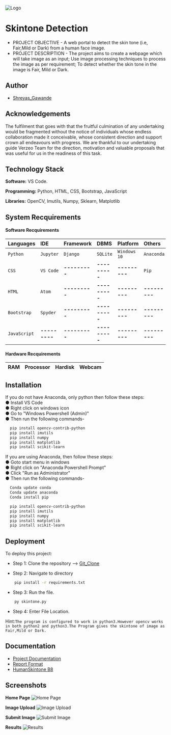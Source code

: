 
![Logo](https://i.ibb.co/ZdbnD1s/verzeo.png)


# Skintone Detection

* PROJECT OBJECTIVE - A web portal to detect the skin tone (i.e, Fair,Mild or Dark) from a human face image.
* PROJECT DESCRIPTION - The project aims to create a webpage which will take image as an input; Use image processing techniques to process the image as per requirement; To detect whether the skin tone in the image is Fair, Mild or Dark.


## Author

- [Shreyas_Gawande](https://github.com/Strange10ARROW)
## Acknowledgements

The fulfilment that goes with that the fruitful culmination of any undertaking would be fragmented 
without the notice of individuals whose endless collaboration made it conceivable, whose 
consistent direction and support crown all endeavours with progress. We are thankful to our 
undertaking guide Verzeo Team for the direction, motivation and valuable proposals that was 
useful for us in the readiness of this task.
## Technology Stack

**Software:** VS Code.

**Programming:** Python, HTML, CSS, Bootstrap, JavaScript

**Libraries:** OpenCV, Imutils, Numpy, Sklearn, Matplotlib


## System Recquirements

#### Software Recquirements

| Languages  | IDE         | Framework   | DBMS        | Platform    | Others      |
| :--------  | :-------    | :-------    | :-------    | :-------    | :-------    |
| `Python`   | `Jupyter`   | `Django`    | `SQLite`    | `Windows 10`| `Anaconda`  |
|  `CSS`     | `VS Code`   |**---------**|**---------**|**---------**| `Pip`       |
|  `HTML`    | `Atom`      |**---------**|**---------**|**---------**|**---------**|
|`Bootstrap` | `Spyder`    |**---------**|**---------**|**---------**|**---------**|
|`JavaScript`|**---------**|**---------**|**---------**|**---------**|**---------**|

#### Hardware Recquirements

| RAM | Processor | Hardisk | Webcam |
| :-- | :-------- | :------ | :----- |

## Installation

If you do not have Anaconda, only python then follow these steps:  
● Install VS Code  
● Right click on windows icon  
● Go to "Windows Powershell (Admin)"  
● Then run the following commands-

```bash
  pip install opencv-contrib-python
  pip install imutils
  pip install numpy
  pip install matplotlib
  pip install scikit-learn
```

If you are using Anaconda, then follow these steps:  
● Goto start menu in windows  
● Right click on "Anaconda Powershell Prompt"  
● Click "Run as Administrator"  
● Then run the following commands-

```bash
  Conda update conda
  Conda update anaconda
  Conda install pip
```
```bash
  pip install opencv-contrib-python
  pip install imutils
  pip install numpy
  pip install matplotlib
  pip install scikit-learn
```
    
## Deployment

To deploy this project:

* Step 1: Clone the repository --> [Git_Clone](https://github.com/Strange10ARROW/Shreyas_Skintone.git)  

* Step 2: Navigate to directory 
```bash
    pip install -r requirements.txt
```
* Step 3: Run the file.
```bash
    py skintone.py
```  
* Step 4: Enter File Location. 

Hint:`The program is configured to work in python3.However opencv works in both python2 and python3.The Program gives the skintone of image as Fair,Mild or Dark.`




## Documentation

- [Project Documentation](https://drive.google.com/file/d/1fmIWGBpzeJT-7UqvIjVJElh2mqMkkaJ3/view?usp=share_link)
- [Report Format](https://docs.google.com/document/d/1S1rgOTrYpZhyznEWiV7CoVkPLfDEhkfa/edit?usp=share_link&ouid=116663470165980591424&rtpof=true&sd=true)
- [HumanSkintone B8](https://drive.google.com/file/d/1-wTwFvOBy66Ykt5lj_B9DYiitv7wBQdM/view?usp=share_link)


## Screenshots

**Home Page**
![Home Page](https://i.ibb.co/XLvyjvC/Screenshot-20230116-084950.png)

**Image Upload**
![Image Upload](https://i.ibb.co/SsWQbqF/Screenshot-20230116-085011.png)

**Submit Image**
![Submit Image](https://i.ibb.co/QnyJFQP/Screenshot-20230116-085030.png)

**Results**
![Results](https://i.ibb.co/tKMgt6s/Screenshot-20230116-085058.png)
